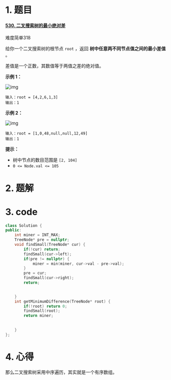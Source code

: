 # 1. 题目

#### [530. 二叉搜索树的最小绝对差](https://leetcode-cn.com/problems/minimum-absolute-difference-in-bst/)

难度简单318

给你一个二叉搜索树的根节点 `root` ，返回 **树中任意两不同节点值之间的最小差值** 。

差值是一个正数，其数值等于两值之差的绝对值。

 

**示例 1：**

![img](https://assets.leetcode.com/uploads/2021/02/05/bst1.jpg)

```
输入：root = [4,2,6,1,3]
输出：1
```

**示例 2：**

![img](https://assets.leetcode.com/uploads/2021/02/05/bst2.jpg)

```
输入：root = [1,0,48,null,null,12,49]
输出：1
```

 

**提示：**

- 树中节点的数目范围是 `[2, 104]`
- `0 <= Node.val <= 105`

# 2. 题解
# 3. code
```c++
class Solution {
public:
    int miner = INT_MAX;
    TreeNode* pre = nullptr;
    void findSmall(TreeNode* cur) {
        if(!cur) return;
        findSmall(cur->left);
        if(pre != nullptr) {
            miner = min(miner, cur->val - pre->val);
        }
        pre = cur;    
        findSmall(cur->right);
        return;
        

    }
    int getMinimumDifference(TreeNode* root) {  
        if(!root) return 0;
        findSmall(root);
        return miner;
        
       
    }
};

```
# 4. 心得

那么二叉搜索树采用中序遍历，其实就是一个有序数组。
